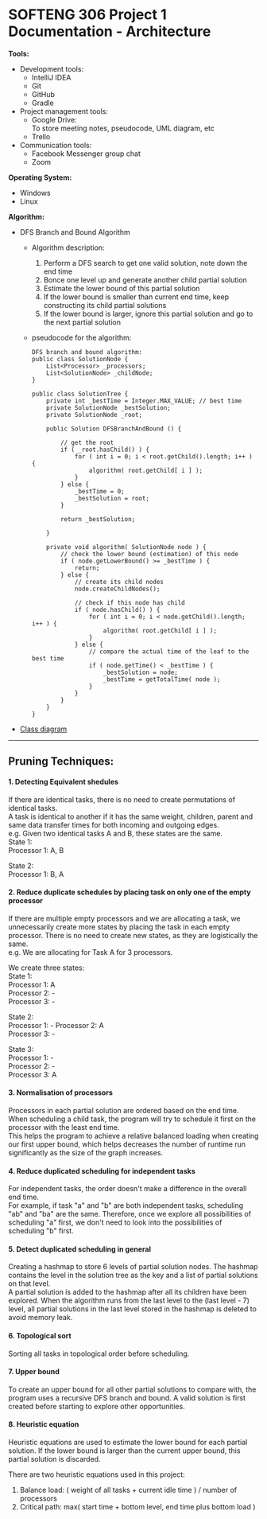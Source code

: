 # SOFTENG 306 Project 1 Documentation - Architecture

**Tools:**
- Development tools:
    - IntelliJ IDEA
    - Git
    - GitHub 
    - Gradle
 - Project management tools:
    - Google Drive:   
      To store meeting notes, pseudocode, UML diagram, etc
    - Trello 
- Communication tools:
    - Facebook Messenger group chat
    - Zoom

**Operating System:**
- Windows
- Linux

**Algorithm:**
- DFS Branch and Bound Algorithm   
    - Algorithm description:
      1. Perform a DFS search to get one valid solution, note down the end time
      2. Bonce one level up and generate another child partial solution
      3. Estimate the lower bound of this partial solution
      4. If the lower bound is smaller than current end time, keep constructing its child partial solutions
      5. If the lower bound is larger, ignore this partial solution and go to the next partial solution
    
    - pseudocode for the algorithm: 
        ```
        DFS branch and bound algorithm:
        public class SolutionNode {
            List<Processor> _processors;
            List<SolutionNode> _childNode;
        }
        
        public class SolutionTree {
            private int _bestTime = Integer.MAX_VALUE; // best time 
            private SolutionNode _bestSolution;
            private SolutionNode _root;
        
            public Solution DFSBranchAndBound () {
        
                // get the root 
                if ( _root.hasChild() ) {
                    for ( int i = 0; i < root.getChild().length; i++ ) {
                        algorithm( root.getChild[ i ] );
                    }
                } else {
                    _bestTime = 0;
                    _bestSolution = root;
                }
        
                return _bestSolution; 
                
            }
        
            private void algorithm( SolutionNode node ) {
                // check the lower bound (estimation) of this node 
                if ( node.getLowerBound() >= _bestTime ) {
                    return;
                } else {
                    // create its child nodes 
                    node.createChildNodes();
                    
                    // check if this node has child 
                    if ( node.hasChild() ) {
                        for ( int i = 0; i < node.getChild().length; i++ ) {
                            algorithm( root.getChild[ i ] );
                        }
                    } else {
                        // compare the actual time of the leaf to the best time 
                        if ( node.getTime() < _bestTime ) {
                            _bestSolution = node;
                            _bestTime = getTotalTime( node );
                        }
                    }
                }
            }
        }
        ```
- [Class diagram](https://drive.google.com/file/d/11M0STuVmsQmt-jP08tXwZP_CkoLoFpfj/view?usp=sharing)

<hr/>

## **Pruning Techniques:**

#### **1. Detecting Equivalent shedules**

If there are identical tasks, there is no need to create permutations of identical tasks.    
A task is identical to another if it has the same weight, children, parent and same data transfer times 
for both incoming and outgoing edges.   
e.g. Given two identical tasks A and B, these states are the same.   
State 1:   
Processor 1: A, B   

State 2:   
Processor 1: B, A

#### **2. Reduce duplicate schedules by placing task on only one of the empty processor**

If there are multiple empty processors and we are allocating a task, 
we unnecessarily create more states by placing the task in each empty processor. 
There is no need to create new states, as they are logistically the same.   
e.g. We are allocating for Task A for 3 processors.    

We create three states:   
State 1:   
Processor 1: A   
Processor 2: -   
Processor 3: -   

State 2:   
Processor 1: -
Processor 2: A  
Processor 3: -  

State 3:   
Processor 1: -  
Processor 2: -  
Processor 3: A  

#### **3. Normalisation of processors**

Processors in each partial solution are ordered based on the end time.    
When scheduling a child task, the program will try to schedule it first on the processor with the least end time.   
This helps the program to achieve a relative balanced loading when creating our first upper bound, which helps decreases
the number of runtime run significantly as the size of the graph increases.   

#### **4. Reduce duplicated scheduling for independent tasks**

For independent tasks, the order doesn't make a difference in the overall end time.   
For example, if task "a" and "b" are both independent tasks, scheduling "ab" and "ba" are the same. 
Therefore, once we explore all possibilities of scheduling "a" first, we don't need to look into the possibilities of
scheduling "b" first.

#### **5. Detect duplicated scheduling in general**

Creating a hashmap to store 6 levels of partial solution nodes. 
The hashmap contains the level in the solution tree as the key and a list of partial solutions on that level.   
A partial solution is added to the hashmap after all its children have been explored. 
When the algorithm runs from the last level to the (last level - 7) level, all partial solutions in the last level stored 
in the hashmap is deleted to avoid memory leak. 

#### **6. Topological sort**

Sorting all tasks in topological order before scheduling. 

#### **7. Upper bound**

To create an upper bound for all other partial solutions to compare with, the program uses a recursive DFS branch and 
bound. A valid solution is first created before starting to explore other opportunities. 

#### **8. Heuristic equation**

Heuristic equations are used to estimate the lower bound for each partial solution. If the lower bound is larger than the
current upper bound, this partial solution is discarded. 

There are two heuristic equations used in this project:
1. Balance load: ( weight of all tasks + current idle time ) / number of processors
2. Critical path: max( start time + bottom level, end time plus bottom load )